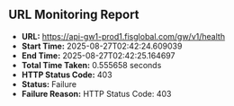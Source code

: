 ## URL Monitoring Report

- **URL:** https://api-gw1-prod1.fisglobal.com/gw/v1/health
- **Start Time:** 2025-08-27T02:42:24.609039
- **End Time:** 2025-08-27T02:42:25.164697
- **Total Time Taken:** 0.555658 seconds
- **HTTP Status Code:** 403
- **Status:** Failure
- **Failure Reason:** HTTP Status Code: 403
